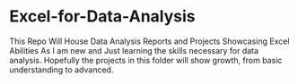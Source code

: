 # Excel-for-Data-Analysis
This Repo Will House Data Analysis Reports and Projects Showcasing Excel Abilities
As I am new and Just learning the skills necessary for data analysis. Hopefully the projects in this folder will show growth, from basic understanding to advanced. 
